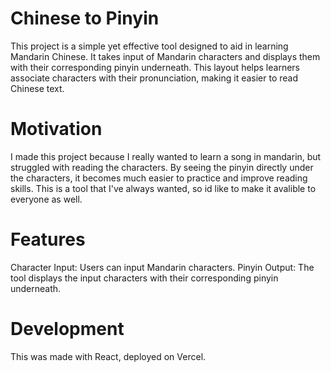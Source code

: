 # Chinese to Pinyin

This project is a simple yet effective tool designed to aid in learning Mandarin Chinese. It takes input of Mandarin characters and displays them with their corresponding pinyin underneath. This layout helps learners associate characters with their pronunciation, making it easier to read Chinese text.

# Motivation

I made this project because I really wanted to learn a song in mandarin, but struggled with reading the characters. By seeing the pinyin directly under the characters, it becomes much easier to practice and improve reading skills. This is a tool that I've always wanted, so id like to make it avalible to everyone as well. 

# Features

Character Input: Users can input Mandarin characters.
Pinyin Output: The tool displays the input characters with their corresponding pinyin underneath.

# Development
This was made with React, deployed on Vercel. 
